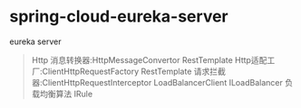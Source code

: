 # spring-cloud-eureka-server
eureka server
> Http 消息转换器:HttpMessageConvertor
> RestTemplate Http适配工厂:ClientHttpRequestFactory
> RestTemplate 请求拦截器:ClientHttpRequestInterceptor
> LoadBalancerClient
> ILoadBalancer
> 负载均衡算法 IRule
